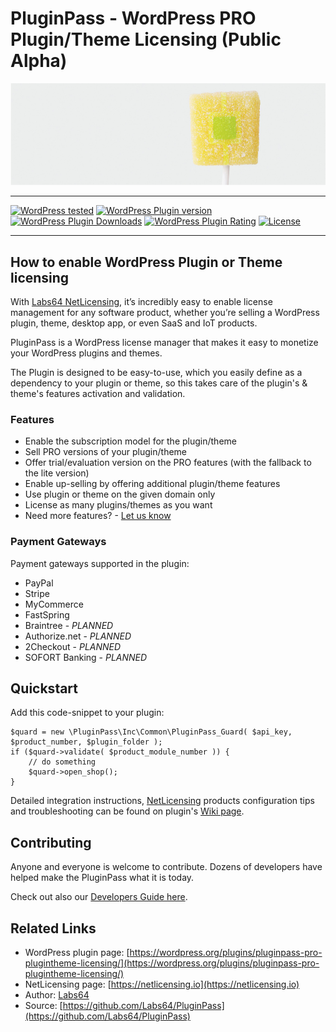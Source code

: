 # PluginPass - WordPress PRO Plugin/Theme Licensing (Public Alpha)

<p align="center"><img src="https://raw.githubusercontent.com/Labs64/PluginPass/master/assets/banner-772x250.png" alt="PluginPass - WordPress PRO Plugin/Theme Licensing"></p>

---

[![WordPress tested](https://img.shields.io/wordpress/v/pluginpass-pro-plugintheme-licensing.svg?style=flat-square)](https://wordpress.org/plugins/PluginPass/)
[![WordPress Plugin version](https://img.shields.io/wordpress/plugin/v/pluginpass-pro-plugintheme-licensing.svg?style=flat-square)](https://wordpress.org/plugins/PluginPass/)
[![WordPress Plugin Downloads](https://img.shields.io/wordpress/plugin/dt/pluginpass-pro-plugintheme-licensing.svg?style=flat-square)](https://wordpress.org/plugins/PluginPass/)
[![WordPress Plugin Rating](https://img.shields.io/wordpress/plugin/r/pluginpass-pro-plugintheme-licensing.svg?style=flat-square)](https://wordpress.org/plugins/PluginPass/)
[![License](https://img.shields.io/badge/license-GPLv2-red.svg?style=flat-square)](https://opensource.org/licenses/GPL-2.0)


---

## How to enable WordPress Plugin or Theme licensing

With [Labs64 NetLicensing](https://netlicensing.io), it’s incredibly easy to enable license management for any software product, whether you’re selling a WordPress plugin, theme, desktop app, or even SaaS and IoT products.

PluginPass is a WordPress license manager that makes it easy to monetize your WordPress plugins and themes.

The Plugin is designed to be easy-to-use, which you easily define as a dependency to your plugin or theme, so this takes care of the plugin's & theme's features activation and validation.

### Features

* Enable the subscription model for the plugin/theme
* Sell PRO versions of your plugin/theme
* Offer trial/evaluation version on the PRO features (with the fallback to the lite version)
* Enable up-selling by offering additional plugin/theme features
* Use plugin or theme on the given domain only
* License as many plugins/themes as you want
* Need more features? - [Let us know](https://github.com/Labs64/PluginPass/issues)

### Payment Gateways

Payment gateways supported in the plugin:

* PayPal
* Stripe
* MyCommerce
* FastSpring
* Braintree - *PLANNED*
* Authorize.net - *PLANNED*
* 2Checkout - *PLANNED*
* SOFORT Banking - *PLANNED*

## Quickstart

Add this code-snippet to your plugin:
```
$quard = new \PluginPass\Inc\Common\PluginPass_Guard( $api_key, $product_number, $plugin_folder );
if ($quard->validate( $product_module_number )) {
    // do something
    $quard->open_shop();
}
```

Detailed integration instructions, [ NetLicensing](https://netlicensing.io) products configuration tips and troubleshooting can be found on plugin's [Wiki page](https://github.com/Labs64/PluginPass/wiki).


## Contributing

Anyone and everyone is welcome to contribute. Dozens of developers have helped make the PluginPass what it is today.

Check out also our [Developers Guide here](https://github.com/Labs64/PluginPass/wiki/Developers-Guide).


## Related Links

* WordPress plugin page: [https://wordpress.org/plugins/pluginpass-pro-plugintheme-licensing/](https://wordpress.org/plugins/pluginpass-pro-plugintheme-licensing/)
* NetLicensing page: [https://netlicensing.io](https://netlicensing.io)
* Author: [Labs64](https://www.labs64.com)
* Source: [https://github.com/Labs64/PluginPass](https://github.com/Labs64/PluginPass)
